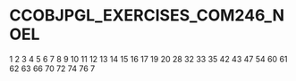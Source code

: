 # CCOBJPGL_EXERCISES_COM246_NOEL


1
2
3
4
5
6
7
8
9
10
11
12
13
14
15
16
17
19
20
28
32
33
35
42
43
47
54
60
61
62
63
66
70
72
74
76
7
